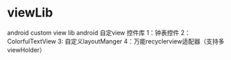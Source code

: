 # viewLib
android  custom view lib
android 自定view 控件库
1：钟表控件
2：ColorfulTextView
3: 自定义layoutManger
4：万能recyclerview适配器（支持多viewHolder）
